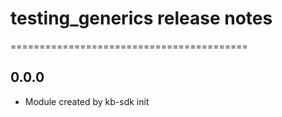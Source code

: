 # testing_generics release notes
=========================================

0.0.0
-----
* Module created by kb-sdk init
